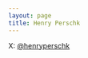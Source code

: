 ```yaml
---
layout: page
title: Henry Perschk
---
```


<p class="message">
  X: <a href="https://x.com/henryperschk">@henryperschk</a>
</p>
